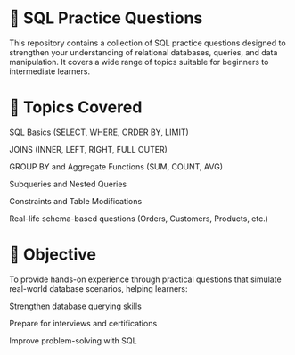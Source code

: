 # 📘 SQL Practice Questions
This repository contains a collection of SQL practice questions designed to strengthen your understanding of relational databases, queries, and data manipulation. It covers a wide range of topics suitable for beginners to intermediate learners.

# 🧠 Topics Covered
SQL Basics (SELECT, WHERE, ORDER BY, LIMIT)

JOINS (INNER, LEFT, RIGHT, FULL OUTER)

GROUP BY and Aggregate Functions (SUM, COUNT, AVG)

Subqueries and Nested Queries

Constraints and Table Modifications

Real-life schema-based questions (Orders, Customers, Products, etc.)

# 🎯 Objective
To provide hands-on experience through practical questions that simulate real-world database scenarios, helping learners:

Strengthen database querying skills

Prepare for interviews and certifications

Improve problem-solving with SQL
